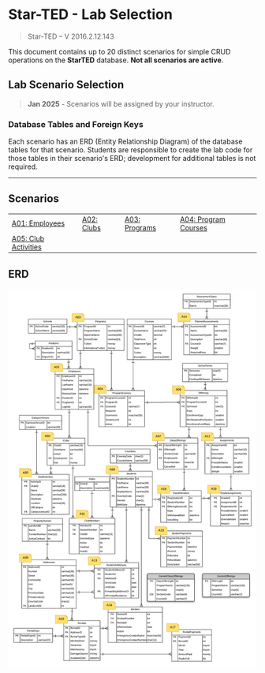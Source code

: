 # Star-TED - Lab Selection

> Star-TED – V 2016.2.12.143

This document contains up to 20 distinct scenarios for simple CRUD operations on the **StarTED** database. **Not all scenarios are active**.

## Lab Scenario Selection

> **Jan 2025** - Scenarios will be assigned by your instructor.


### Database Tables and Foreign Keys

Each scenario has an ERD (Entity Relationship Diagram) of the database tables for that scenario. Students are responsible to create the lab code for those tables in their scenario's ERD; development for additional tables is not required.

----

## Scenarios

|                                    |                                     |                                  |                                 |
| ---------------------------------- | ----------------------------------- | -------------------------------- | ------------------------------- |
| [A01: Employees](A01.md)           | [A02: Clubs](A02.md)                | [A03: Programs](A03.md)          | [A04: Program Courses](A04.md)  |
| [A05: Club Activities](A05.md)     |            |   |          |


## ERD

![ERD](./ALL.png)

